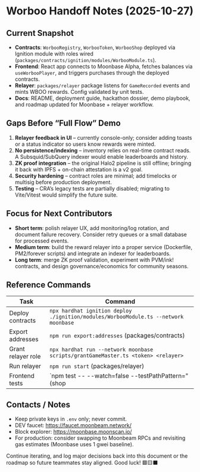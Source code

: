 # Worboo Handoff Notes (2025-10-27)

## Current Snapshot

- **Contracts**: `WorbooRegistry`, `WorbooToken`, `WorbooShop` deployed via Ignition module with roles wired (`packages/contracts/ignition/modules/WorbooModule.ts`).
- **Frontend**: React app connects to Moonbase Alpha, fetches balances via `useWorbooPlayer`, and triggers purchases through the deployed contracts.
- **Relayer**: `packages/relayer` package listens for `GameRecorded` events and mints WBOO rewards. Config validated by unit tests.
- **Docs**: README, deployment guide, hackathon dossier, demo playbook, and roadmap updated for Moonbase + relayer workflow.

## Gaps Before “Full Flow” Demo

1. **Relayer feedback in UI** – currently console-only; consider adding toasts or a status indicator so users know rewards were minted.
2. **No persistence/indexing** – inventory relies on real-time contract reads. A Subsquid/SubQuery indexer would enable leaderboards and history.
3. **ZK proof integration** – the original Halo2 pipeline is still offline; bringing it back with IPFS + on-chain attestation is a v2 goal.
4. **Security hardening** – contract roles are minimal; add timelocks or multisig before production deployment.
5. **Testing** – CRA’s legacy tests are partially disabled; migrating to Vite/Vitest would simplify the future suite.

## Focus for Next Contributors

- **Short term**: polish relayer UX, add monitoring/log rotation, and document failure recovery. Consider retry queues or a small database for processed events.
- **Medium term**: build the reward relayer into a proper service (Dockerfile, PM2/forever scripts) and integrate an indexer for leaderboards.
- **Long term**: merge ZK proof validation, experiment with PVM/ink! contracts, and design governance/economics for community seasons.

## Reference Commands

| Task | Command |
| --- | --- |
| Deploy contracts | `npx hardhat ignition deploy ./ignition/modules/WorbooModule.ts --network moonbase` |
| Export addresses | `npm run export:addresses` (packages/contracts) |
| Grant relayer role | `npx hardhat run --network moonbase scripts/grantGameMaster.ts <token> <relayer>` |
| Run relayer | `npm run start` (packages/relayer) |
| Frontend tests | `npm test -- --watch=false --testPathPattern="(shop|contracts|words)"` |

## Contacts / Notes

- Keep private keys in `.env` only; never commit.
- DEV faucet: https://faucet.moonbeam.network/
- Block explorer: https://moonbase.moonscan.io/
- For production: consider swapping to Moonbeam RPCs and revisiting gas estimates (Moonbase uses 1 gwei baseline).

Continue iterating, and log major decisions back into this document or the roadmap so future teammates stay aligned. Good luck! 🟩🟨⬛

